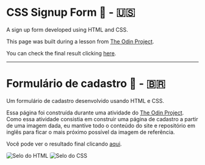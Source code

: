 # CSS Signup Form 📜 - 🇺🇸

A sign up form developed using HTML and CSS.

This page was built during a lesson from [The Odin Project](https://www.theodinproject.com/).

You can check the final result clicking [here](https://br-adriel.github.io/css-signup-form/).

---

# Formulário de cadastro 📜 - 🇧🇷

Um formulário de cadastro desenvolvido usando HTML e CSS.

Essa página foi construída durante uma atividade do [The Odin Project](https://www.theodinproject.com/).
Como essa atividade consistia em construir uma página de cadastro a partir de uma imagem dada,
eu mantive todo o conteúdo do site e repositório em inglês para ficar o mais próximo possível da imagem de referência.

Você pode ver o resultado final clicando [aqui](https://br-adriel.github.io/css-signup-form/).

<div style="margin-bottom: 12px;">
  <img src="https://img.shields.io/badge/HTML5-E34F26?style=for-the-badge&logo=html5&logoColor=white" alt="Selo do HTML" title="HTML" style="border-radius: 4px">
  <img src="https://img.shields.io/badge/CSS3-1572B6?style=for-the-badge&logo=css3&logoColor=white" alt="Selo do CSS" title="CSS" style="border-radius: 4px">
</div>
